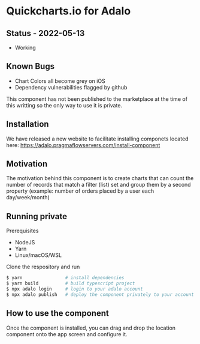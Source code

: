 # Quickcharts.io for Adalo

## Status - 2022-05-13
- Working

## Known Bugs
- Chart Colors all become grey on iOS
- Dependency vulnerabilities flagged by github


This component has not been published to the marketplace at the time of this writting so the only way to use it is private.

## Installation

We have released a new website to facilitate installing componets located here: https://adalo.pragmaflowservers.com/install-component

## Motivation

The motivation behind this component is to create charts that can count the number of records that match a filter (list) set and group them by a second property (example: number of orders placed by a user each day/week/month) 

## Running private

Prerequisites

- NodeJS
- Yarn
- Linux/macOS/WSL

Clone the respository and run
``` bash
$ yarn                # install dependencies
$ yarn build          # build typescript project
$ npx adalo login     # login to your adalo account
$ npx adalo publish   # deploy the component privately to your account
```

## How to use the component

Once the component is installed, you can drag and drop the location component onto the app screen and configure it.

